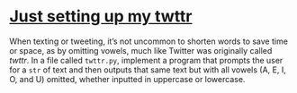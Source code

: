 # [Just setting up my twttr](https://cs50.harvard.edu/python/2022/psets/2/twttr/#just-setting-up-my-twttr)

When texting or tweeting, it’s not uncommon to shorten words to save time or space, as by omitting vowels, much like Twitter was originally called _twttr_. In a file called `twttr.py`, implement a program that prompts the user for a `str` of text and then outputs that same text but with all vowels (A, E, I, O, and U) omitted, whether inputted in uppercase or lowercase.
